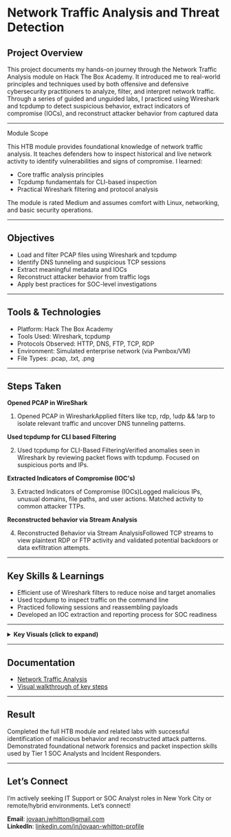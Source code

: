 # Network Traffic Analysis and Threat Detection

## Project Overview
This project documents my hands-on journey through the Network Traffic Analysis module on Hack The Box Academy. It introduced me to real-world principles and techniques used by both offensive and defensive cybersecurity practitioners to analyze, filter, and interpret network traffic. Through a series of guided and unguided labs, I practiced using Wireshark and tcpdump to detect suspicious behavior, extract indicators of compromise (IOCs), and reconstruct attacker behavior from captured data

---
Module Scope

This HTB module provides foundational knowledge of network traffic analysis. It teaches defenders how to inspect historical and live network activity to identify vulnerabilities and signs of compromise. I learned:

- Core traffic analysis principles
- Tcpdump fundamentals for CLI-based inspection
- Practical Wireshark filtering and protocol analysis

The module is rated Medium and assumes comfort with Linux, networking, and basic security operations.

---

## Objectives
- Load and filter PCAP files using Wireshark and tcpdump
- Identify DNS tunneling and suspicious TCP sessions
- Extract meaningful metadata and IOCs
- Reconstruct attacker behavior from traffic logs
- Apply best practices for SOC-level investigations

---

## Tools & Technologies
- Platform: Hack The Box Academy
- Tools Used: Wireshark, tcpdump
- Protocols Observed: HTTP, DNS, FTP, TCP, RDP
- Environment: Simulated enterprise network (via Pwnbox/VM)
- File Types: .pcap, .txt, .png
  
---

## Steps Taken

**Opened PCAP in WireShark**

1. Opened PCAP in WiresharkApplied filters like tcp, rdp, !udp && !arp to isolate relevant traffic and uncover DNS tunneling patterns.

**Used tcpdump for CLI based Filtering**

2. Used tcpdump for CLI-Based FilteringVerified anomalies seen in Wireshark by reviewing packet flows with tcpdump. Focused on suspicious ports and IPs.

**Extracted Indicators of Compromise (IOC's)**

3. Extracted Indicators of Compromise (IOCs)Logged malicious IPs, unusual domains, file paths, and user actions. Matched activity to common attacker TTPs.

**Reconstructed behavior via Stream Analysis**

4. Reconstructed Behavior via Stream AnalysisFollowed TCP streams to view plaintext RDP or FTP activity and validated potential backdoors or data exfiltration attempts.

---

## Key Skills & Learnings

- Efficient use of Wireshark filters to reduce noise and target anomalies
- Used tcpdump to inspect traffic on the command line
- Practiced following sessions and reassembling payloads
- Developed an IOC extraction and reporting process for SOC readiness

---

<details>
   <summary><strong>Key Visuals (click to expand)</strong> </summary>

### Starting a TCPDump Capture
![Starting a TCPDump Capture](screenshots/tcpdump-which-D-interface.png)
### Wireshark HTTP Filter Results
![Wireshark HTTP Filter](screenshots/wireshark-http.png)
### Exporting HTTP objects
![Exporting HTTP Objects](screenshots/objects-to-export.png)

</details>

---

## Documentation
- [Network Traffic Analysis](docs/)
- [Visual walkthrough of key steps](screenshots/)

---

## Result

Completed the full HTB module and related labs with successful identification of malicious behavior and reconstructed attack patterns. Demonstrated foundational network forensics and packet inspection skills used by Tier 1 SOC Analysts and Incident Responders.

---

## Let’s Connect
I’m actively seeking IT Support or SOC Analyst roles in New York City or remote/hybrid environments. Let’s connect!

**Email**: jovaan.jwhitton@gmail.com  
**LinkedIn**: [linkedin.com/in/jovaan-whitton-profile](https://linkedin.com/in/jovaan-whitton-profile)

